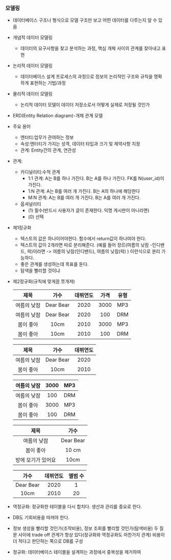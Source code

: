 ### 모델링

- 데이터베이스 구조나 형식으로 모델 구조만 보고 어떤 데이터를 다루는지 알 수 있음

- 개념적 데이터 모델링

  - 데이터의 요구사항을 찾고 분석하는 과정, 핵심 개체 사이의 관계를 찾아내고 표현

- 논리적 데이터 모델링

  - 데이터베이스 설계 프로세스의 과정으로 정보의 논리적인 구조와 규칙을 명확하게 표현하는 기법/과정

- 물리적 데이터 모델링

  - 논리적 데이터 모델이 데이터 저장소로서 어떻게 실제로 저장될 것인가

- ERD(Entity Relation diagram)-개체 관계 모델

- 주요 용어

  - 엔터티:업무가 관여하는 정보
  - 속성:엔터티가 가지는 성격, 데이터 타입과 크기 및 제약사항 지정
  - 관계: Entity간의 관계, 연관성

- 관계:

  - 카디널리티:수적 관계
    - 1:1 관계: A는 B를 하나 가진다. B는 A를 하나 가진다. FK를 N(user_id)이 가진다.
    - 1:N 관계: A는 B를 여러 개 가진다. B는 A의 하나에 해당한다
    - M:N 관계: A는 B를 여러 개 가진다. B는 A를 여러 개 가진다.
  - 옵셔널리티
    - (1) 필수(반드시 사용자가 글이 존재한다. 익명 게시판이 아니라면)
    - (0) 선택

- 제1정규화

  - 텍스트의 값은 하나이어야한다. 함수에서 return값이 하나여야 한다.
  - 텍스트의 값이 2개라면 따로 분리해준다. (예를 들어 장르(여름의 낮잠 -인디밴드, 락)이라면 -> 여름의 낮잠(인디밴드), 여름의 낮잠(락) ) 이런식으로 분리 가능하다.
  - 좋은 관계를 생성하는데 목표를 둔다.
  - 탐색을 빨리할 것이냐

- 제2정규화(규칙에 맞게끔 쪼개져)

  |    제목     |   가수    | 데뷔연도 | 가격 | 유형 |
  | :---------: | :-------: | :------: | :--: | :--: |
  | 여름의 낮잠 | Dear Bear |   2020   | 3000 | MP3  |
  | 여름의 낮잠 | Dear Bear |   2020   | 100  | DRM  |
  |  봄이 좋아  |   10cm    |   2010   | 3000 | MP3  |
  |  봄이 좋아  |   10cm    |   2010   | 100  | DRM  |

  |    제목     |   가수    | 데뷔연도 |
  | :---------: | :-------: | :------: |
  | 여름의 낮잠 | Dear Bear |   2020   |
  |  봄이 좋아  |   10cm    |   2010   |

  | 여름의 낮잠 | 3000 | MP3  |
  | :---------: | :--: | :--: |
  | 여름의 낮잠 | 100  | DRM  |
  |  봄이 좋아  | 3000 | MP3  |
  |  봄이 좋아  | 100  | DRM  |

  |        제목        |   가수    |
  | :----------------: | :-------: |
  |    여름의 낮잠     | Dear Bear |
  |     봄이 좋아      |   10 cm   |
  | 방에 모기가 있어요 |   10cm    |

  |   가수    | 데뷔연도 | 앨범 수 |
  | :-------: | :------: | :-----: |
  | Dear Bear |   2020   |    1    |
  |   10cm    |   2010   |   20    |

  

- 역정규화:  정규화한 테이블을 다시 합치다. 생산과 관리를 중요로 한다.
- DB도 기회비용을 따져야 한다.
- 정보 생성을 빨리할 것인가(조작비용), 정보 조회를 빨리할 것인가(탐색비용) 두 질문 사이에 trade off 관계가 항상 있다(정규화와 역정규화도 마찬가지 관계) 비용이 더 적다고 판단하는 쪽으로 DB를 구성
- 정규화: 데이터베이스 테이블을 설계하는 과정에서 중복성을 제거하여 